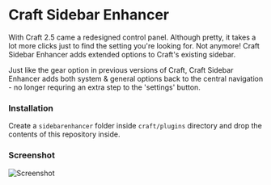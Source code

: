 # Craft Sidebar Enhancer

With Craft 2.5 came a redesigned control panel. Although pretty, it takes a lot more clicks just to find the setting you're looking for. Not anymore! Craft Sidebar Enhancer adds extended options to Craft's existing sidebar.

Just like the gear option in previous versions of Craft, Craft Sidebar Enhancer adds both system & general options back to the central navigation - no longer requring an extra step to the 'settings' button.

### Installation
Create a `sidebarenhancer` folder inside `craft/plugins` directory and drop the contents of this repository inside.

### Screenshot

![Screenshot](https://raw.github.com/nicholasodo/craft-sidebarenhancer/master/images/screenshot.png)